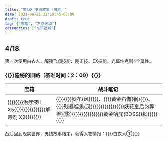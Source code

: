 ```yaml
---
title: "第1话 支线故事「白影」"
date: 2021-06-21T22:19:45+08:00
draft: true
tag: ["攻略", "东京迷城"]
categories: ["东京迷城"]
---
```


## 4/18

第一次使用白衣人，解锁飞翔技能、刚击技、EX技能。光属性克制4个属性。

### {{<fontColor yellow>}}隐秘的旧路（基准时间：2：00）{{</fontColor>}}

| 宝箱                                                         | 战斗笔记                                                     |
| ------------------------------------------------------------ | ------------------------------------------------------------ |
| {{<poem>}}{{<fontColor skyblue>}}治疗液Ⅱ X5{{</fontColor>}}{{</poem>}}{{<poem>}}{{<fontColor skyblue>}}解毒剂 X2{{</fontColor>}}{{</poem>}} | {{<poem>}}{{<fontColor purple>}}妖花(风){{</fontColor>}}、{{<fontColor purple>}}黄金石像(钢){{</fontColor>}}、{{<fontColor purple>}}残暴噬鬼(灵){{</fontColor>}}{{</poem>}}{{<poem>}}{{<fontColor purple>}}妖花皇后(S异兽)(影){{</fontColor>}}{{</poem>}}{{<poem>}}{{<fontColor red>}}黄金哈庇(BOSS)(钢){{</fontColor>}}{{</poem>}} |



战后回到现实世界，支线故事结束，获得人物情报：{{<fontColor pink>}}白衣人①{{</fontColor>}}
